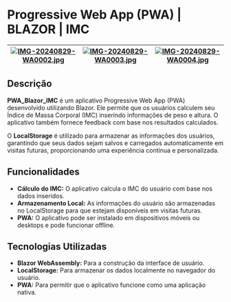 #  Progressive Web App (PWA) | BLAZOR | IMC

| [![IMG-20240829-WA0002.jpg](https://i.postimg.cc/PqPrg1mT/IMG-20240829-WA0002.jpg)](https://postimg.cc/Tyv6mL74) | [![IMG-20240829-WA0003.jpg](https://i.postimg.cc/PxJZFLqw/IMG-20240829-WA0003.jpg)](https://postimg.cc/WFRhd1gN) | [![IMG-20240829-WA0004.jpg](https://i.postimg.cc/BQS8hLwQ/IMG-20240829-WA0004.jpg)](https://postimg.cc/z3QXvBr9) |
|---|---|---|




## Descrição

**PWA_Blazor_IMC** é um aplicativo Progressive Web App (PWA) desenvolvido utilizando Blazor. Ele permite que os usuários calculem seu Índice de Massa Corporal (IMC) inserindo informações de peso e altura. O aplicativo também fornece feedback com base nos resultados calculados.

O **LocalStorage** é utilizado para armazenar as informações dos usuários, garantindo que seus dados sejam salvos e carregados automaticamente em visitas futuras, proporcionando uma experiência contínua e personalizada.

## Funcionalidades

- **Cálculo do IMC:** O aplicativo calcula o IMC do usuário com base nos dados inseridos.
- **Armazenamento Local:** As informações do usuário são armazenadas no LocalStorage para que estejam disponíveis em visitas futuras.
- **PWA:** O aplicativo pode ser instalado em dispositivos móveis ou desktops e pode funcionar offline.

## Tecnologias Utilizadas

- **Blazor WebAssembly:** Para a construção da interface de usuário.
- **LocalStorage:** Para armazenar os dados localmente no navegador do usuário.
- **PWA:** Para permitir que o aplicativo funcione como uma aplicação nativa.

